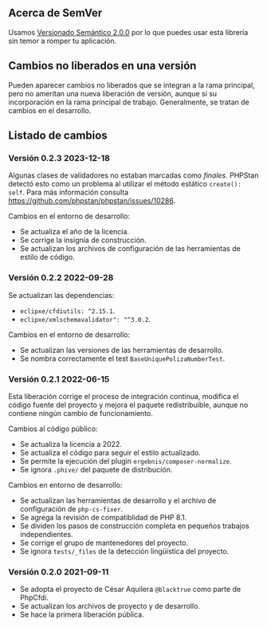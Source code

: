 ## Acerca de SemVer

Usamos [Versionado Semántico 2.0.0](SEMVER.md) por lo que puedes usar esta librería sin temor a romper tu aplicación.

## Cambios no liberados en una versión

Pueden aparecer cambios no liberados que se integran a la rama principal, pero no ameritan una nueva liberación de versión,
aunque sí su incorporación en la rama principal de trabajo. Generalmente, se tratan de cambios en el desarrollo.

## Listado de cambios

### Versión 0.2.3 2023-12-18

Algunas clases de validadores no estaban marcadas como *finales*.
PHPStan detectó esto como un problema al utilizar el método estático `create(): self`.
Para más información consulta <https://github.com/phpstan/phpstan/issues/10286>.

Cambios en el entorno de desarrollo:

- Se actualiza el año de la licencia.
- Se corrige la insignia de construcción.
- Se actualizan los archivos de configuración de las herramientas de estilo de código.

### Versión 0.2.2 2022-09-28

Se actualizan las dependencias:

- `eclipxe/cfdiutils: ^2.15.1`.
- `eclipxe/xmlschemavalidator": "^3.0.2`.

Cambios en el entorno de desarrollo:

- Se actualizan las versiones de las herramientas de desarrollo.
- Se nombra correctamente el test `BaseUniquePolizaNumberTest`.

### Versión 0.2.1 2022-06-15

Esta liberación corrige el proceso de integración continua, modifica el código fuente del proyecto y
mejora el paquete redistribuible, aunque no contiene ningún cambio de funcionamiento.

Cambios al código público:

- Se actualiza la licencia a 2022.
- Se actualiza el código para seguir el estilo actualizado.
- Se permite la ejecución del plugin `ergebnis/composer-normalize`.
- Se ignora `.phive/` del paquete de distribución.

Cambios en entorno de desarrollo:

- Se actualizan las herramientas de desarrollo y el archivo de configuración de `php-cs-fixer`.
- Se agrega la revisión de compatiblidad de PHP 8.1.
- Se dividen los pasos de construcción completa en pequeños trabajos independientes.
- Se corrige el grupo de mantenedores del proyecto.
- Se ignora `tests/_files` de la detección lingüística del proyecto.

### Versión 0.2.0 2021-09-11

- Se adopta el proyecto de César Aquilera `@blacktrue` como parte de PhpCfdi.
- Se actualizan los archivos de proyecto y de desarrollo.
- Se hace la primera liberación pública.

